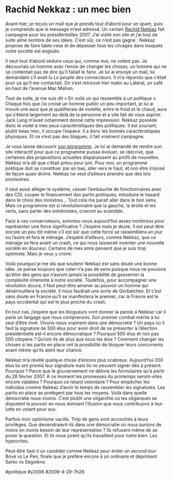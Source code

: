 # Rachid Nekkaz : un mec bien

Avant-hier, je reçois un mail que je prends tout d’abord pour un spam, puis je comprends que le message m’est adressé. Un certain [Rachid Nekkaz](http://www.nekkaz.com/) fait campagne pour les présidentielles 2007. J’ai visité son site et j’ai tout de suite aimé nombre de ses idées. C’est sûr, ce n’est pas gagné : Nekkaz propose de faire table-rase et de dépasser tous les clivages dans lesquels notre société est engluée.

Il veut tout d’abord séduire ceux qui, comme moi, ne votent pas. Je découvrais un homme avec l’envie de changer les choses, un homme qui ne se contentait pas de dire qu’il fallait le faire. Je lui ai envoyé un mail, lui demandant s’il avait lu *Le peuple des connecteurs*. Il m’a répondu que c’était pour ça qu’il me contactait. On s’est retrouvé hier matin au Latéral, un café en haut de l’avenue Mac Mahon.

Tout de suite, je me suis dit « En voilà un qui ressemble à un politique ». Chaque fois que j’ai croisé un homme public un peu important, je lui ai trouvé une aura que je qualifierais de violette, entre le froid et le chaud, aura qui s’étend largement au-delà de la personne et a vite fait de vous aspirer. Jack Lang m’avait notamment donné cette impression. Nekkaz possède donc le violet à mes yeux caractéristiques des politiques. Il est souriant, plutôt beau mec, il occupe l’espace. Il a donc les bonnes caractéristiques physiques. Et ce n’est pas des blagues, il fait vraiment campagne.

Je vous laisse découvrir [son programme](http://www.nekkaz.com/). Je lui ai demandé de rendre son site interactif pour que ce programme puisse évoluer, se réécrive, que certaines des propositions actuelles disparaissent au profit de nouvelles. Nekkaz m’a dit que c’était prévu pour juin. Pour moi, un programme politique doit se constituer par en bas, aller vers le haut, et non être imposé de façon quasi divine. Nekkaz ne veut d’ailleurs prendre que des lois provisoires.

Il veut aussi alléger le système, cesser l’embauche de fonctionnaires avec des CDI, couper le financement des partis politiques, introduire le hasard dans le choix des ministres... Tout cela me paraît aller dans le bon sens. Mais ce programme est si révolutionnaire que la gauche, la droite et les verts, sans parler des extrémistes, crieront au scandale.

Face à ces conservateurs, sommes-nous aujourd’hui assez nombreux pour représenter une force significative ? J’espère mais je doute. Il est peut-être encore un peu tôt même s’il est sûr que cette force se rassemblera un jour ou l’autre et fera le ménage. J’espère d’ailleurs, comme Nekkaz, que ce ménage se fera avant un crash, ce qui nous laisserait inventer une nouvelle société en douceur. Certains de mes amis pensent que je suis trop optimiste. Mais je veux y croire.

Voilà pourquoi je me dis que soutenir Nekkaz est sans doute une bonne idée. Je pense toujours que voter n’a pas de sens puisque nous ne pouvons qu’élire des gens qui n’auront jamais la possibilité de gouverner la complexité inhérente à notre société. Toutefois, pour accompagner une révolution douce, il faut peut-être amener au pouvoir un homme qui déverrouillera la société. Il nous faudrait une sorte de Gorbatchev. Et c’est sans doute en France qu’il se manifestera le premier, car la France est le pays occidental qui est le plus proche du crash.

En tout cas, j’espère que les blogueurs vont donner la parole à Nekkaz car il parle un langage que nous comprenons. Son premier combat mérite à lui seul d’être livré. Vivons-nous vraiment dans une démocratie ? Un pays où il faut la signature de 500 élus pour avoir droit de se présenter à l’élection présidentielle est-il encore démocratique ? Pourquoi 500 élus et non pas 500 citoyens ? Qu’ont-ils de plus que nous les élus ? Comment changer les choses si les partis en place ont la possibilité de bloquer leurs concurrents avant même qu’ils aient leur chance.

Nekkaz m’a révélé quelque chose d’encore plus scabreux. Aujourd’hui 200 élus lui ont promis leur signature mais ils ne peuvent signer dès à présent. Pourquoi ? Parce que le gouvernement ne délivre les formulaires qu’à partir du 28 février 2007. À ce moment les promesses du printemps seront-elles encore valables ? Pourquoi ce retard volontaire ? Pour empêcher les individus comme Nekkaz d’avoir le temps de rassembler les signatures. Les partis en place se protègent par tous les moyens. Voilà dans quelle démocratie nous vivons. C’est plutôt une oligarchie où les oligarques se disputent le pouvoir en nous donnant l’illusion que nous contribuons à leur lutte en votant pour eux.

Parfois mon optimisme vacille. Trop de gens sont accrochés à leurs privilèges. Que deviendraient-ils dans une démocratie où nous aurions de moins en moins besoin de leur représentation ? Ils refusent même de se poser la question. Et ils nous jurent qu’ils travaillent pour notre bien. Les hypocrites.

Peut-être faut-il un candidat comme Nekkaz pour éviter un second tour Bové vs Le Pen, finale que je préfère encore à un ordinaire et déprimant Sarko vs Ségolène.

#politique #y2006 #2006-4-29-7h26
